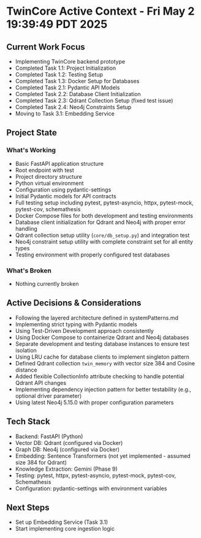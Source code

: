 # TwinCore Active Context - Fri May  2 19:39:49 PDT 2025

## Current Work Focus
- Implementing TwinCore backend prototype
- Completed Task 1.1: Project Initialization
- Completed Task 1.2: Testing Setup
- Completed Task 1.3: Docker Setup for Databases
- Completed Task 2.1: Pydantic API Models
- Completed Task 2.2: Database Client Initialization
- Completed Task 2.3: Qdrant Collection Setup (fixed test issue)
- Completed Task 2.4: Neo4j Constraints Setup
- Moving to Task 3.1: Embedding Service

## Project State
### What's Working
- Basic FastAPI application structure
- Root endpoint with test
- Project directory structure
- Python virtual environment
- Configuration using pydantic-settings
- Initial Pydantic models for API contracts
- Full testing setup including pytest, pytest-asyncio, httpx, pytest-mock, pytest-cov, schemathesis
- Docker Compose files for both development and testing environments
- Database client initialization for Qdrant and Neo4j with proper error handling
- Qdrant collection setup utility (`core/db_setup.py`) and integration test
- Neo4j constraint setup utility with complete constraint set for all entity types
- Testing environment with properly configured test databases

### What's Broken
- Nothing currently broken

## Active Decisions & Considerations
- Following the layered architecture defined in systemPatterns.md
- Implementing strict typing with Pydantic models
- Using Test-Driven Development approach consistently
- Using Docker Compose to containerize Qdrant and Neo4j databases
- Separate development and testing database instances to ensure test isolation
- Using LRU cache for database clients to implement singleton pattern
- Defined Qdrant collection `twin_memory` with vector size 384 and Cosine distance
- Added flexible CollectionInfo attribute checking to handle potential Qdrant API changes
- Implementing dependency injection pattern for better testability (e.g., optional driver parameter)
- Using latest Neo4j 5.15.0 with proper configuration parameters

## Tech Stack
- Backend: FastAPI (Python)
- Vector DB: Qdrant (configured via Docker)
- Graph DB: Neo4j (configured via Docker)
- Embedding: Sentence Transformers (not yet implemented - assumed size 384 for Qdrant)
- Knowledge Extraction: Gemini (Phase 9)
- Testing: pytest, httpx, pytest-asyncio, pytest-mock, pytest-cov, Schemathesis
- Configuration: pydantic-settings with environment variables

## Next Steps
- Set up Embedding Service (Task 3.1)
- Start implementing core ingestion logic
